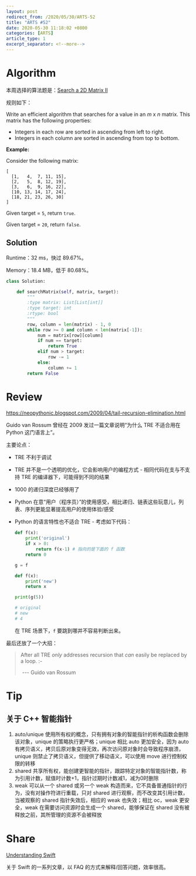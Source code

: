 ```yaml
---
layout: post
redirect_from: /2020/05/30/ARTS-52
title: "ARTS #52"
date: 2020-05-30 11:18:02 +0800
categories: [ARTS]
article_type: 1
excerpt_separator: <!--more-->
---
```



# Algorithm

本周选择的算法题是：[Search a 2D Matrix II](https://leetcode.com/problems/search-a-2d-matrix-ii/)

<!--more-->

规则如下：

Write an efficient algorithm that searches for a value in an *m* x *n* matrix. This matrix has the following properties:

- Integers in each row are sorted in ascending from left to right.
- Integers in each column are sorted in ascending from top to bottom.

**Example:**

Consider the following matrix:

```
[
  [1,   4,  7, 11, 15],
  [2,   5,  8, 12, 19],
  [3,   6,  9, 16, 22],
  [10, 13, 14, 17, 24],
  [18, 21, 23, 26, 30]
]
```

Given target = `5`, return `true`.

Given target = `20`, return `false`.

## Solution

Runtime：32 ms，快过 89.67%。

Memory：18.4 MB，低于 80.68%。

```python
class Solution:

    def searchMatrix(self, matrix, target):
        """
        :type matrix: List[List[int]]
        :type target: int
        :rtype: bool
        """
        row, column = len(matrix) - 1, 0
        while row >= 0 and column < len(matrix[-1]):
            num = matrix[row][column]
            if num == target:
                return True
            elif num > target:
                row -= 1
            else:
                column += 1
        return False
```


# Review

https://neopythonic.blogspot.com/2009/04/tail-recursion-elimination.html

Guido van Rossum 曾经在 2009 发过一篇文章说明“为什么 TRE 不适合用在 Python 这门语言上”。

主要论点：

- TRE 不利于调试

- TRE 并不是一个透明的优化，它会影响用户的编程方式 - 相同代码在支与不支持 TRE 的编译器下，可能得到不同的结果

- 1000 的递归深度已经够用了

- Python 在意“用户（程序员）”的使用感受，相比递归、链表这些玩意儿，列表、序列更能显著提高用户的使用体验/感受

- Python 的语言特性也不适合 TRE - 考虑如下代码：

  ```python
  def f(x):
      print('original')
      if x > 0:
          return f(x-1) # 指向的是下面的 f 函数
      return 0
  
  g = f
  
  def f(x):
      print('new')
      return x
  
  print(g(5))
  
  # original
  # new
  # 4
  ```

  在 TRE 场景下，`f` 要跳到哪并不容易判断出来。

最后还放了一个大招：

> After all TRE *only* addresses recursion that *can* easily be replaced by a loop. :-
>
> ​	--- Guido van Rossum

# Tip

## 关于 C++ 智能指针

1. auto/unique 使用所有权的概念，只有拥有对象的智能指针的析构函数会删除该对象，unique 的策略执行更严格；unique 相比 auto 更加安全，因为 auto 有拷贝语义，拷贝后原对象变得无效，再次访问原对象时会导致程序崩溃，unique 则禁止了拷贝语义，但提供了移动语义，可以使用 move 进行控制权限的转移
2. shared 共享所有权，能创建更智能的指针，跟踪特定对象的智能指针数，称为引用计数，赋值时计数+1，指针过期时计数减1，减为0时删除
3. weak 可以从一个 shared 或另一个 weak 构造而来，它不具备普通指针的行为，没有对操作符进行重载，只对 shared 进行观察，而不改变其引用计数，当被观察的 shared 指针失效后，相应的 weak 也失效；相比 oc，weak 更安全，weak 在需要访问资源时会生成一个 shared，能够保证在 shared 没有被释放之前，其所管理的资源不会被释放

# Share

[Understanding Swift](https://www.hackingwithswift.com/quick-start/understanding-swift)

关于 Swift 的一系列文章，以 FAQ 的方式来解释/回答问题，效率很高。